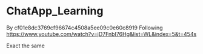 # ChatApp_Learning

By cf01e8dc3769cf96674c4508a5ee09c0e60c8919
Following https://www.youtube.com/watch?v=jD7FnbI76Hg&list=WL&index=5&t=454s

Exact the same

